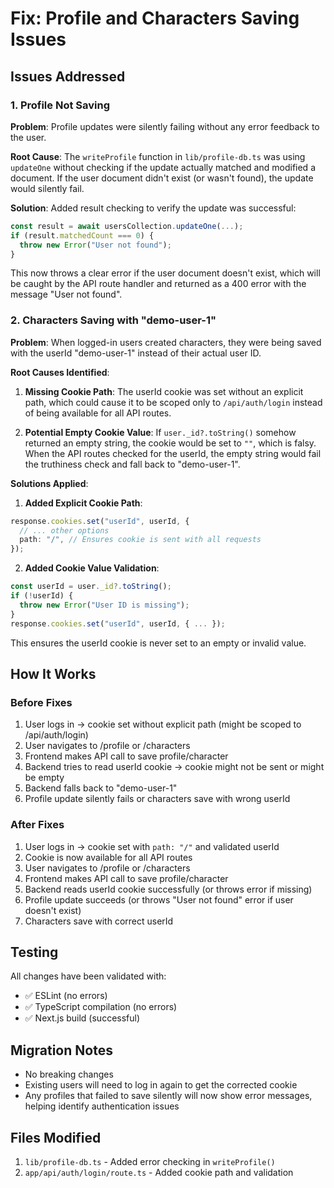 # Fix: Profile and Characters Saving Issues

## Issues Addressed

### 1. Profile Not Saving
**Problem**: Profile updates were silently failing without any error feedback to the user.

**Root Cause**: The `writeProfile` function in `lib/profile-db.ts` was using `updateOne` without checking if the update actually matched and modified a document. If the user document didn't exist (or wasn't found), the update would silently fail.

**Solution**: Added result checking to verify the update was successful:
```typescript
const result = await usersCollection.updateOne(...);
if (result.matchedCount === 0) {
  throw new Error("User not found");
}
```

This now throws a clear error if the user document doesn't exist, which will be caught by the API route handler and returned as a 400 error with the message "User not found".

### 2. Characters Saving with "demo-user-1"
**Problem**: When logged-in users created characters, they were being saved with the userId "demo-user-1" instead of their actual user ID.

**Root Causes Identified**:

1. **Missing Cookie Path**: The userId cookie was set without an explicit path, which could cause it to be scoped only to `/api/auth/login` instead of being available for all API routes.

2. **Potential Empty Cookie Value**: If `user._id?.toString()` somehow returned an empty string, the cookie would be set to `""`, which is falsy. When the API routes checked for the userId, the empty string would fail the truthiness check and fall back to "demo-user-1".

**Solutions Applied**:

1. **Added Explicit Cookie Path**:
```typescript
response.cookies.set("userId", userId, {
  // ... other options
  path: "/", // Ensures cookie is sent with all requests
});
```

2. **Added Cookie Value Validation**:
```typescript
const userId = user._id?.toString();
if (!userId) {
  throw new Error("User ID is missing");
}
response.cookies.set("userId", userId, { ... });
```

This ensures the userId cookie is never set to an empty or invalid value.

## How It Works

### Before Fixes
1. User logs in → cookie set without explicit path (might be scoped to /api/auth/login)
2. User navigates to /profile or /characters
3. Frontend makes API call to save profile/character
4. Backend tries to read userId cookie → cookie might not be sent or might be empty
5. Backend falls back to "demo-user-1"
6. Profile update silently fails or characters save with wrong userId

### After Fixes
1. User logs in → cookie set with `path: "/"` and validated userId
2. Cookie is now available for all API routes
3. User navigates to /profile or /characters
4. Frontend makes API call to save profile/character
5. Backend reads userId cookie successfully (or throws error if missing)
6. Profile update succeeds (or throws "User not found" error if user doesn't exist)
7. Characters save with correct userId

## Testing

All changes have been validated with:
- ✅ ESLint (no errors)
- ✅ TypeScript compilation (no errors)
- ✅ Next.js build (successful)

## Migration Notes

- No breaking changes
- Existing users will need to log in again to get the corrected cookie
- Any profiles that failed to save silently will now show error messages, helping identify authentication issues

## Files Modified

1. `lib/profile-db.ts` - Added error checking in `writeProfile()`
2. `app/api/auth/login/route.ts` - Added cookie path and validation
